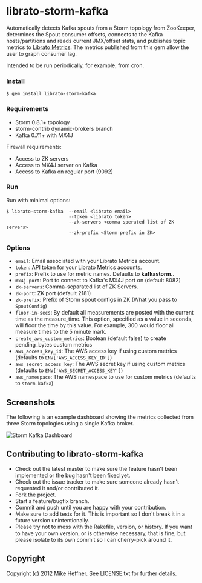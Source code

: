 # librato-storm-kafka

Automatically detects Kafka spouts from a Storm topology from
ZooKeeper, determines the Spout consumer offsets, connects to the
Kafka hosts/partitions and reads current JMX/offset stats, and
publishes topic metrics to [Librato
Metrics](https://metrics.librato.com). The metrics published from this
gem allow the user to graph consumer lag.

Intended to be run periodically, for example, from cron.

### Install

```
$ gem install librato-storm-kafka
```

### Requirements

* Storm 0.8.1+ topology
* storm-contrib dynamic-brokers branch
* Kafka 0.7.1+ with MX4J

Firewall requirements:

* Access to ZK servers
* Access to MX4J server on Kafka
* Access to Kafka on regular port (9092)

### Run

Run with minimal options:

```
$ librato-storm-kafka  --email <librato email>
                       --token <librato token>
                       --zk-servers <comma sperated list of ZK servers>
                       --zk-prefix <Storm prefix in ZK>
```

### Options

* `email`: Email associated with your Librato Metrics account.
* `token`: API token for your Librato Metrics accounts.
* `prefix`: Prefix to use for metric names. Defaults to
            **kafkastorm.**.
* `mx4j-port`: Port to connect to Kafka's MX4J port on (default 8082)
* `zk-servers`: Comma-separated list of ZK Servers.
* `zk-port`: ZK port (default 2181)
* `zk-prefix`: Prefix of Storm spout configs in ZK (What you pass to `SpoutConfig`)
* `floor-in-secs`: By default all measurements are posted with
                   the current time as the measure_time. This option,
                   specified as a value in seconds, will floor the
                   time by this value. For example, 300 would floor
                   all measure times to the 5 minute mark.
* `create_aws_custom_metrics`: Boolean (default false) to create pending_bytes custom metrics
* `aws_access_key_id`: The AWS access key if using custom metrics (defaults to `ENV['AWS_ACCESS_KEY_ID']`)
* `aws_secret_access_key`: The AWS secret key if using custom metrics (defaults to `ENV['AWS_SECRET_ACCESS_KEY']`)
* `aws_namespace`: The AWS namespace to use for custom metrics (defaults to `storm-kafka`)

## Screenshots

The following is an example dashboard showing the metrics collected from three Storm topologies using a single Kafka broker.

![Storm Kafka Dashboard](https://s3.amazonaws.com/librato_images/storm-kafka/dashboard1.png)

## Contributing to librato-storm-kafka

* Check out the latest master to make sure the feature hasn't been implemented or the bug hasn't been fixed yet.
* Check out the issue tracker to make sure someone already hasn't requested it and/or contributed it.
* Fork the project.
* Start a feature/bugfix branch.
* Commit and push until you are happy with your contribution.
* Make sure to add tests for it. This is important so I don't break it in a future version unintentionally.
* Please try not to mess with the Rakefile, version, or history. If you want to have your own version, or is otherwise necessary, that is fine, but please isolate to its own commit so I can cherry-pick around it.

## Copyright

Copyright (c) 2012 Mike Heffner. See LICENSE.txt for
further details.

